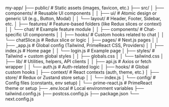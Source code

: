 my-app/
├── public/                      # Static assets (images, favicon, etc.)
├── src/
│   ├── components/              # Reusable UI components
│   │   ├── ui/                  # Atomic design or generic UI (e.g., Button, Modal)
│   │   └── layout/              # Header, Footer, Sidebar, etc.
│   ├── features/                # Feature-based folders (like Redux slices or context)
│   │   └── chat/                # Example feature module
│   │       ├── components/      # Chat-specific UI components
│   │       ├── hooks/           # Custom hooks related to chat
│   │       └── chatSlice.js     # Redux slice or logic
│   ├── pages/                   # Next.js pages
│   │   ├── _app.js              # Global config (Tailwind, PrimeReact CSS, Providers)
│   │   ├── index.js             # Home page
│   │   └── login.js             # Example page
│   ├── styles/                  # Tailwind + custom global styles
│   │   ├── globals.css
│   │   └── tailwind.css
│   ├── lib/                     # Utilities, helpers, API clients
│   │   ├── api.js               # Axios or fetch wrapper
│   │   └── auth.js              # Auth-related logic
│   ├── hooks/                   # Global custom hooks
│   ├── context/                 # React contexts (auth, theme, etc.)
│   ├── store/                   # Redux or Zustand store setup
│   │   └── index.js
│   └── config/                  # Config files (constants, env setup)
│       └── prime-react.js       # PrimeReact theme or setup
├── .env.local                   # Local environment variables
├── tailwind.config.js
├── postcss.config.js
├── package.json
└── next.config.js
